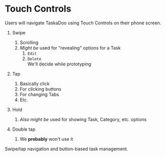 # Touch Controls

Users will navigate TaskaDoo using Touch Controls on their phone screen.

1. Swipe
   1. Scrolling
   2. *Might be* used for "revealing" options for a Task 
      1. `Edit`
      2. `Delete`\
        We'll decide while prototyping
2. Tap
   1. Basically click
   2. For clicking buttons
   3. For changing Tabs
   4. Etc.

3. Hold
   1. *Also might be* used for showing Task, Category, etc. options

4. Double tap
   1. We **probably** won't use it

Swipe/tap navigation and button-based task management.